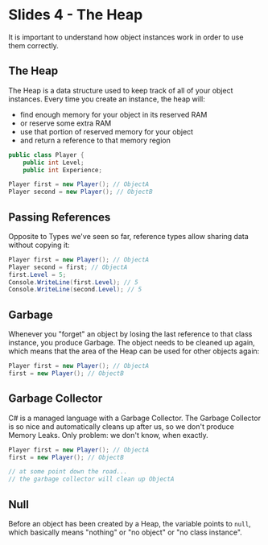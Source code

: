 # Slides 4 - The Heap

It is important to understand how object instances work in order to use them correctly.

## The Heap

The Heap is a data structure used to keep track of all of your object instances. Every time you create an instance, the heap will:
- find enough memory for your object in its reserved RAM
- or reserve some extra RAM
- use that portion of reserved memory for your object
- and return a reference to that memory region

```csharp
public class Player {
    public int Level;
    public int Experience;
```

```csharp
Player first = new Player(); // ObjectA
Player second = new Player(); // ObjectB
```

## Passing References
Opposite to Types we've seen so far, reference types allow sharing data without copying it:
```csharp
Player first = new Player(); // ObjectA
Player second = first; // ObjectA
first.Level = 5;
Console.WriteLine(first.Level); // 5
Console.WriteLine(second.Level); // 5
```

## Garbage

Whenever you "forget" an object by losing the last reference to that class instance, you produce Garbage. The object needs to be cleaned up again, which means that the area of the Heap can be used for other objects again:

```csharp
Player first = new Player(); // ObjectA
first = new Player(); // ObjectB
```

## Garbage Collector
C# is a managed language with a Garbage Collector. The Garbage Collector is so nice and automatically cleans up after us, so we don't produce Memory Leaks. Only problem: we don't know, when exactly.
```csharp
Player first = new Player(); // ObjectA
first = new Player(); // ObjectB

// at some point down the road...
// the garbage collector will clean up ObjectA
```

## Null
Before an object has been created by a Heap, the variable points to `null`, which basically means "nothing" or "no object" or "no class instance". 